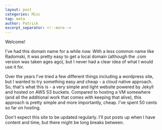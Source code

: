 ```yaml
---
layout: post
categories: Misc
tag: meta
author: Patrick
excerpt_separator: <!--more-->
---
```

Welcome! 

I've had this domain name for a while now. With a less common name like Radomski, it was pretty easy to get a local domain (although the .com version was taken ages ago), but I never had a clear idea of what I would use it for. 
<!--more-->
Over the years I've tried a few different things including a wordpress site, but I wanted to try something easy and cheap - a cloud native approach. So, that's what this is - a very simple and light website powered by Jekyll and hosted on AWS S3 buckets. Compared to hosting a VM somewhere (and all the additional work that comes with keeping that alive), this approach is pretty simple and more importantly, cheap. I've spent 50 cents so far on hosting.

Don't expect this site to be updated regularly. I'll put posts up when I have content and time, but there might be long breaks between. 


